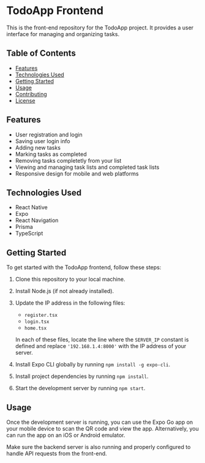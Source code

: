 # TodoApp Frontend

This is the front-end repository for the TodoApp project. It provides a user interface for managing and organizing tasks.

## Table of Contents

- [Features](#features)
- [Technologies Used](#technologies-used)
- [Getting Started](#getting-started)
- [Usage](#usage)
- [Contributing](#contributing)
- [License](#license)

## Features

- User registration and login
- Saving user login info 
- Adding new tasks
- Marking tasks as completed
- Removing tasks completetly from your list
- Viewing and managing task lists and completed task lists
- Responsive design for mobile and web platforms

## Technologies Used

- React Native
- Expo
- React Navigation
- Prisma
- TypeScript

## Getting Started

To get started with the TodoApp frontend, follow these steps:

1. Clone this repository to your local machine.
2. Install Node.js (if not already installed).
3. Update the IP address in the following files:

      - `register.tsx`
      - `login.tsx`
      - `home.tsx`

    In each of these files, locate the line where the `SERVER_IP` constant is defined and replace `'192.168.1.4:8000'` with the IP address of your server.
4. Install Expo CLI globally by running `npm install -g expo-cli`.
5. Install project dependencies by running `npm install`.
6. Start the development server by running `npm start`.

## Usage

Once the development server is running, you can use the Expo Go app on your mobile device to scan the QR code and view the app. Alternatively, you can run the app on an iOS or Android emulator.

Make sure the backend server is also running and properly configured to handle API requests from the front-end.
